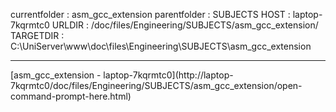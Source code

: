 currentfolder : asm_gcc_extension
parentfolder : SUBJECTS
HOST : laptop-7kqrmtc0
URLDIR : /doc/files/Engineering/SUBJECTS/asm_gcc_extension/
TARGETDIR : C:\UniServer\www\doc\files\Engineering\SUBJECTS\asm_gcc_extension
<hr/>
[asm_gcc_extension - laptop-7kqrmtc0](http://laptop-7kqrmtc0/doc/files/Engineering/SUBJECTS/asm_gcc_extension/open-command-prompt-here.html)
